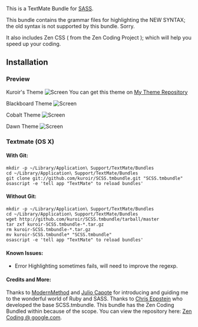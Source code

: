 This is a TextMate Bundle for [SASS](http://sass-lang.com/). 

This bundle contains the grammar files for highlighting the NEW SYNTAX; the old syntax is not supported by this bundle. Sorry.

It also includes Zen CSS ( from the Zen Coding Project ); which will help you speed up your coding.

## Installation

### Preview

Kuroir's Theme
![Screen](http://dl.dropbox.com/u/4651065/kuroir-theme.jpg)
You can get this theme on [My Theme Repository](http://github.com/kuroir/TextMate-Kuroir-Theme)

Blackboard Theme
![Screen](http://dl.dropbox.com/u/4651065/blackboard-theme.jpg)

Cobalt Theme
![Screen](http://dl.dropbox.com/u/4651065/cobalt-theme.jpg)

Dawn Theme
![Screen](http://dl.dropbox.com/u/4651065/dawn-theme.jpg)

### Textmate (OS X)

#### With Git:

    mkdir -p ~/Library/Application\ Support/TextMate/Bundles
    cd ~/Library/Application\ Support/TextMate/Bundles
    git clone git://github.com/kuroir/SCSS.tmbundle.git "SCSS.tmbundle"
    osascript -e 'tell app "TextMate" to reload bundles'

#### Without Git:

    mkdir -p ~/Library/Application\ Support/TextMate/Bundles
    cd ~/Library/Application\ Support/TextMate/Bundles
    wget http://github.com/kuroir/SCSS.tmbundle/tarball/master
    tar zxf kuroir-SCSS.tmbundle-*.tar.gz
    rm kuroir-SCSS.tmbundle-*.tar.gz
    mv kuroir-SCSS.tmbundle* "SCSS.tmbundle"
    osascript -e 'tell app "TextMate" to reload bundles'

#### Known Issues:

- Error Highlighting sometimes fails, will need to improve the regexp.

#### Credits and More:
Thanks to [ModernMethod](http://modernmethod.com) and [Julio Capote](http://github.com/capotej/) for introducing and guiding me to the wonderful world of Ruby and SASS.
Thanks to [Chris Eppstein](http://github.com/chriseppstein) who developed the base SCSS.tmbundle.
This bundle has the Zen Coding Bundled within because of the scope. You can view the repository here: [Zen Coding @ google.com](http://code.google.com/p/zen-coding/).